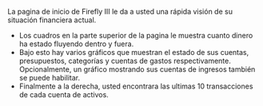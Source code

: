 La pagina de inicio de Firefly III le da a usted una rápida visión de su situación financiera actual.

* Los cuadros en la parte superior de la pagina le muestra cuanto dinero ha estado fluyendo dentro y fuera.
* Bajo esto hay varios gráficos que muestran el estado de sus cuentas, presupuestos, categorías y cuentas de gastos respectivamente. Opcionalmente, un gráfico mostrando sus cuentas de ingresos también se puede habilitar.
* Finalmente a la derecha, usted encontrara las ultimas 10 transacciones de cada cuenta de activos.